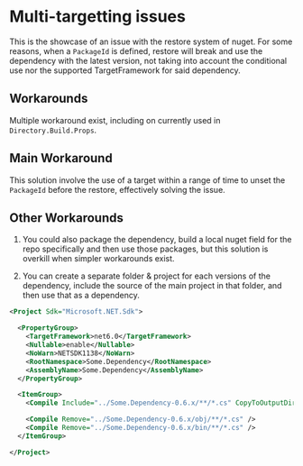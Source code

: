 # Multi-targetting issues

This is the showcase of an issue with the restore system of nuget.
For some reasons, when a `PackageId` is defined, restore will break and use the dependency with the latest version, 
not taking into account the conditional use nor the supported TargetFramework for said dependency.

## Workarounds

Multiple workaround exist, including on currently used in `Directory.Build.Props`.

## Main Workaround

This solution involve the use of a target within a range of time to unset the `PackageId` before the restore, effectively solving the issue.

## Other Workarounds

1. You could also package the dependency, build a local nuget field for the repo specifically and then use those packages, but this solution is overkill when simpler workarounds exist.

2. You can create a separate folder & project for each versions of the dependency, include the source of the main project in that folder, and then use that as a dependency.

```xml
<Project Sdk="Microsoft.NET.Sdk">

  <PropertyGroup>
    <TargetFramework>net6.0</TargetFramework>
    <Nullable>enable</Nullable>
    <NoWarn>NETSDK1138</NoWarn>
    <RootNamespace>Some.Dependency</RootNamespace>
    <AssemblyName>Some.Dependency</AssemblyName>
  </PropertyGroup>

  <ItemGroup>
    <Compile Include="../Some.Dependency-0.6.x/**/*.cs" CopyToOutputDirectory="Never" />

    <Compile Remove="../Some.Dependency-0.6.x/obj/**/*.cs" />
    <Compile Remove="../Some.Dependency-0.6.x/bin/**/*.cs" />
  </ItemGroup>

</Project>
```